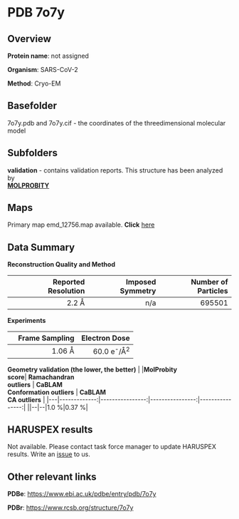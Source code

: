 # PDB 7o7y

## Overview

**Protein name**: not assigned

**Organism**: SARS-CoV-2

**Method**: Cryo-EM



## Basefolder

7o7y.pdb and 7o7y.cif - the coordinates of the threedimensional molecular model

## Subfolders





**validation** - contains validation reports. This structure has been analyzed by <br>  [**MOLPROBITY**](https://github.com/thorn-lab/coronavirus_structural_task_force/tree/master/pdb/not_assigned/SARS-CoV-2/7o7y/validation/molprobity)    



## Maps

Primary map emd_12756.map available. **Click** [here](http://ftp.wwpdb.org/pub/emdb/structures/EMD-12756/map/) 

## Data Summary
**Reconstruction Quality and Method**

|   | Reported Resolution | Imposed Symmetry | Number of Particles |
|---|-------------:|----------------:|--------------:|
|   |2.2 Å|n/a|695501|

**Experiments**

|   | Frame Sampling | Electron Dose |
|---|-------------:|----------------:|
|   |1.06 Å|60.0 e<sup>-</sup>/Å<sup>2</sup>|

**Geometry validation (the lower, the better)**
|   |**MolProbity<br>score**| **Ramachandran<br>outliers** | **CaBLAM<br>Conformation outliers** | **CaBLAM<br>CA outliers** |
|---|-------------:|----------------:|----------------:|----------------:|
||--|--|1.0 %|0.37 %|

## HARUSPEX results

Not available. Please contact task force manager to update HARUSPEX results. Write an [issue](https://github.com/thorn-lab/coronavirus_structural_task_force/issues) to us.

## Other relevant links 
**PDBe**:  https://www.ebi.ac.uk/pdbe/entry/pdb/7o7y
 
**PDBr**: https://www.rcsb.org/structure/7o7y 
